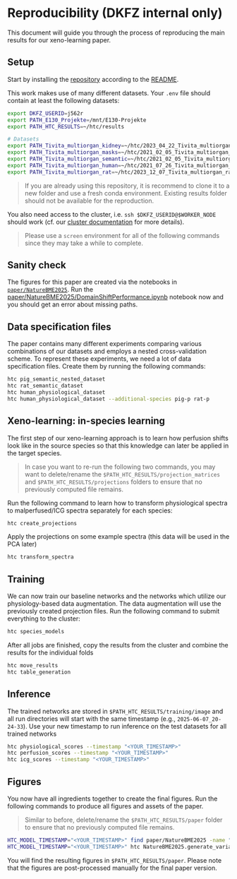 # Reproducibility (DKFZ internal only)

This document will guide you through the process of reproducing the main results for our xeno-learning paper.

## Setup

Start by installing the [repository](https://git.dkfz.de/imsy/issi/htc) according to the [README](../../README.md).

This work makes use of many different datasets. Your `.env` file should contain at least the following datasets:

```bash
export DKFZ_USERID=j562r
export PATH_E130_Projekte=/mnt/E130-Projekte
export PATH_HTC_RESULTS=~/htc/results

# Datasets
export PATH_Tivita_multiorgan_kidney=~/htc/2023_04_22_Tivita_multiorgan_kidney
export PATH_Tivita_multiorgan_masks=~/htc/2021_02_05_Tivita_multiorgan_masks
export PATH_Tivita_multiorgan_semantic=~/htc/2021_02_05_Tivita_multiorgan_semantic
export PATH_Tivita_multiorgan_human=~/htc/2021_07_26_Tivita_multiorgan_human
export PATH_Tivita_multiorgan_rat=~/htc/2023_12_07_Tivita_multiorgan_rat
```

> If you are already using this repository, it is recommend to clone it to a new folder and use a fresh conda environment. Existing results folder should not be available for the reproduction.

You also need access to the cluster, i.e. `ssh $DKFZ_USERID@$WORKER_NODE` should work (cf. our [cluster documentation](../../htc/cluster/README.md) for more details).

> Please use a `screen` environment for all of the following commands since they may take a while to complete.

## Sanity check

The figures for this paper are created via the notebooks in [`paper/NatureBME2025`](../NatureBME2025). Run the [paper/NatureBME2025/DomainShiftPerformance.ipynb](../NatureBME2025/DomainShiftPerformance.ipynb) notebook now and you should get an error about missing paths.

## Data specification files

The paper contains many different experiments comparing various combinations of our datasets and employs a nested cross-validation scheme. To represent these experiments, we need a lot of data specification files. Create them by running the following commands:

```bash
htc pig_semantic_nested_dataset
htc rat_semantic_dataset
htc human_physiological_dataset
htc human_physiological_dataset --additional-species pig-p rat-p
```

## Xeno-learning: in-species learning

The first step of our xeno-learning approach is to learn how perfusion shifts look like in the source species so that this knowledge can later be applied in the target species.

> In case you want to re-run the following two commands, you may want to delete/rename the `$PATH_HTC_RESULTS/projection_matrices` and `$PATH_HTC_RESULTS/projections` folders to ensure that no previously computed file remains.

Run the following command to learn how to transform physiological spectra to malperfused/ICG spectra separately for each species:

```bash
htc create_projections
```

Apply the projections on some example spectra (this data will be used in the PCA later)

```bash
htc transform_spectra
```

## Training

We can now train our baseline networks and the networks which utilize our physiology-based data augmentation. The data augmentation will use the previously created projection files. Run the following command to submit everything to the cluster:

```bash
htc species_models
```

After all jobs are finished, copy the results from the cluster and combine the results for the individual folds

```bash
htc move_results
htc table_generation
```

## Inference

The trained networks are stored in `$PATH_HTC_RESULTS/training/image` and all run directories will start with the same timestamp (e.g., `2025-06-07_20-24-33`). Use your new timestamp to run inference on the test datasets for all trained networks

```bash
htc physiological_scores --timestamp "<YOUR_TIMESTAMP>"
htc perfusion_scores --timestamp "<YOUR_TIMESTAMP>"
htc icg_scores --timestamp "<YOUR_TIMESTAMP>"
```

## Figures

You now have all ingredients together to create the final figures. Run the following commands to produce all figures and assets of the paper.

> Similar to before, delete/rename the `$PATH_HTC_RESULTS/paper` folder to ensure that no previously computed file remains.

```bash
HTC_MODEL_TIMESTAMP="<YOUR_TIMESTAMP>" find paper/NatureBME2025 -name "*.ipynb" -exec jupyter nbconvert --to html --execute --stdout {} > /dev/null \;
HTC_MODEL_TIMESTAMP="<YOUR_TIMESTAMP>" htc NatureBME2025.generate_variables
```

You will find the resulting figures in `$PATH_HTC_RESULTS/paper`. Please note that the figures are post-processed manually for the final paper version.
